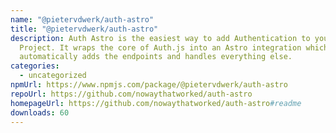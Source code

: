 ```yaml
---
name: "@pietervdwerk/auth-astro"
title: "@pietervdwerk/auth-astro"
description: Auth Astro is the easiest way to add Authentication to your Astro
  Project. It wraps the core of Auth.js into an Astro integration which
  automatically adds the endpoints and handles everything else.
categories:
  - uncategorized
npmUrl: https://www.npmjs.com/package/@pietervdwerk/auth-astro
repoUrl: https://github.com/nowaythatworked/auth-astro
homepageUrl: https://github.com/nowaythatworked/auth-astro#readme
downloads: 60
---
```


